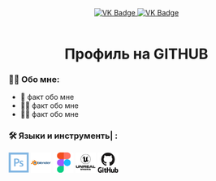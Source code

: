 <div id="badges" align ="center">
  <a href= "https://vk.com/xionzi ">
    <img src = "https://img.shields.io/badge/VK-blue?style=for-the-badge&logo=VK&logoColor=white" alt="VK Badge"/>
  </a>
  
  <a href= "https://mail.google.com/mail/u/0/#inbox">
    <img src = "https://img.shields.io/badge/EMAIL-red?style=for-the-badge&logo=Gmail&logoColor=white" alt="VK Badge"/>
  </a>
</div>

<div id="view prof" align="center">
  <img src="https://komarev.com/ghpvc/?username=XIONZIII&style=flat-square&color=blue" alt=""/>
</div>

<div id="hey there" align="center">
  <h1> Профиль на GITHUB </h1>
</div>

### :man_technologist: Обо мне: 

- :brain: факт обо мне
- :man_pilot: факт обо мне
- :biking_man: факт обо мне

### :hammer_and_wrench: Языки и инструменть| :

<div>
<img src="https://github.com/devicons/devicon/blob/master/icons/photoshop/photoshop-line.svg" width="40" height="40"/>
<img src="https://github.com/devicons/devicon/blob/master/icons/blender/blender-original-wordmark.svg" width="40" height="40"/>
<img src="https://github.com/devicons/devicon/blob/master/icons/figma/figma-original.svg" width="40" height="40"/>
<img src="https://github.com/devicons/devicon/blob/master/icons/unrealengine/unrealengine-original-wordmark.svg" width="40" height="40"/>
<img src="https://github.com/devicons/devicon/blob/master/icons/github/github-original-wordmark.svg" width="40" height="40"/
</div>

